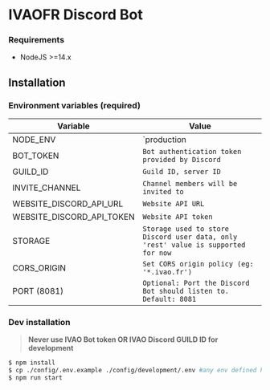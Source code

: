 # IVAOFR Discord Bot
### Requirements
- NodeJS >=14.x
## Installation

### Environment variables (required)

| Variable | Value |
|---|---|
| NODE_ENV | `production|development` |
| BOT_TOKEN | `Bot authentication token provided by Discord`   |
| GUILD_ID | `Guild ID, server ID` |
| INVITE_CHANNEL | `Channel members will be invited to` |
| WEBSITE_DISCORD_API_URL | `Website API URL` |
| WEBSITE_DISCORD_API_TOKEN | `Website API token` |
| STORAGE | `Storage used to store Discord user data, only 'rest' value is supported for now` |
| CORS_ORIGIN | `Set CORS origin policy (eg: '*.ivao.fr')` |
| PORT (8081) | `Optional: Port the Discord Bot should listen to. Default: 8081` |


### Dev installation

>**Never use IVAO Bot token OR IVAO Discord GUILD ID for development**

```bash
$ npm install
$ cp ./config/.env.example ./config/development/.env #any env defined here will be overridden if env variable is explicitly set
$ npm run start
```